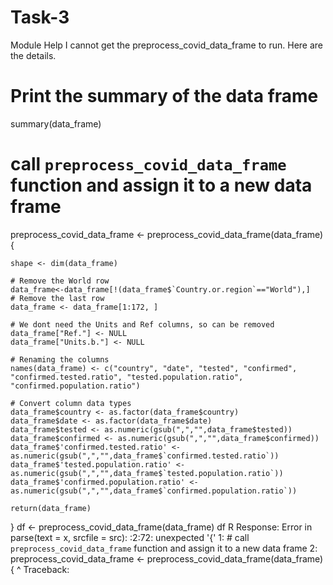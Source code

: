 # Task-3
Module Help
I cannot get the preprocess_covid_data_frame to run. Here are the details.

# Print the summary of the data frame
summary(data_frame)

# call `preprocess_covid_data_frame` function and assign it to a new data frame
preprocess_covid_data_frame <- preprocess_covid_data_frame(data_frame) {
    
    shape <- dim(data_frame)

    # Remove the World row
    data_frame<-data_frame[!(data_frame$`Country.or.region`=="World"),]
    # Remove the last row
    data_frame <- data_frame[1:172, ]
    
    # We dont need the Units and Ref columns, so can be removed
    data_frame["Ref."] <- NULL
    data_frame["Units.b."] <- NULL
    
    # Renaming the columns
    names(data_frame) <- c("country", "date", "tested", "confirmed", "confirmed.tested.ratio", "tested.population.ratio", "confirmed.population.ratio")
    
    # Convert column data types
    data_frame$country <- as.factor(data_frame$country)
    data_frame$date <- as.factor(data_frame$date)
    data_frame$tested <- as.numeric(gsub(",","",data_frame$tested))
    data_frame$confirmed <- as.numeric(gsub(",","",data_frame$confirmed))
    data_frame$'confirmed.tested.ratio' <- as.numeric(gsub(",","",data_frame$`confirmed.tested.ratio`))
    data_frame$'tested.population.ratio' <- as.numeric(gsub(",","",data_frame$`tested.population.ratio`))
    data_frame$'confirmed.population.ratio' <- as.numeric(gsub(",","",data_frame$`confirmed.population.ratio`))
    
    return(data_frame)
}
df <- preprocess_covid_data_frame(data_frame)
df
R Response:
Error in parse(text = x, srcfile = src): <text>:2:72: unexpected '{'
1: # call `preprocess_covid_data_frame` function and assign it to a new data frame
2: preprocess_covid_data_frame <- preprocess_covid_data_frame(data_frame) {
                                                                          ^
Traceback:
